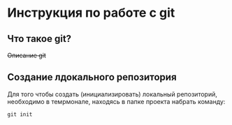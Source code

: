# **Инструкция по работе с git**

## Что такое git?

~~Описание git~~

## Создание лдокального репозитория

Для того чтобы создать (инициализировать) локальный репозиторий, необходимо в темрмонале, находясь в папке проекта набрать команду: 

    git init